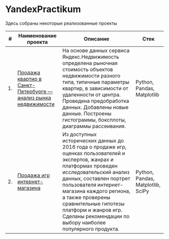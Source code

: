 # YandexPractikum

Здесь собраны некоторые реализованные проекты

| #    | Наименование проекта                | Описание                                                     | Стек                                                         |
| ---- | ------------------------------------------------------------ | ------------------------------------------------------------ | ------------------------------------------------------------ |
| 1.   | [Продажа квартир в Санкт-Петербурге — анализ рынка недвижимости](https://github.com/Andrey-Mukoseev/MyProjects/tree/main/Apartaments%20in%20Saint-Petersbusg) | На основе данных сервиса Яндекс.Недвижимость определена рыночная стоимость объектов недвижимости разного типа, типичные параметры квартир, в зависимости от удаленности от центра. Проведена предобработка данных. Добавлены новые данные. Построены гистограммы, боксплоты, диаграммы рассеивания. | Python, Pandas, Matplotlib       |
| 2.   | [Продажа игр интернет-магазина](https://github.com/Andrey-Mukoseev/MyProjects/tree/main/Online%20store%20of%20games) | Из доступных исторических данных до 2016 года о продаже игр, оценках пользователей и экспертов, жанрах и платформах проведен исследовательский анализ данных, составлен портрет пользователя интернет-магазина каждого региона, а также проверены сравнительные гипотезы платформ и жанров игр. Сделаны рекомендации по выбору наиболее популярного продукта. | Python, Pandas, Matplotlib, SciPy       |
